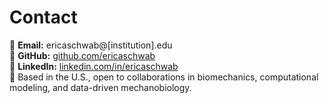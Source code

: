 # Contact

📧 **Email:** ericaschwab@[institution].edu  
🔗 **GitHub:** [github.com/ericaschwab](https://github.com/ericaschwab)  
💼 **LinkedIn:** [linkedin.com/in/ericaschwab](https://linkedin.com/in/ericaschwab)  
📍 Based in the U.S., open to collaborations in biomechanics, computational modeling, and data-driven mechanobiology.
